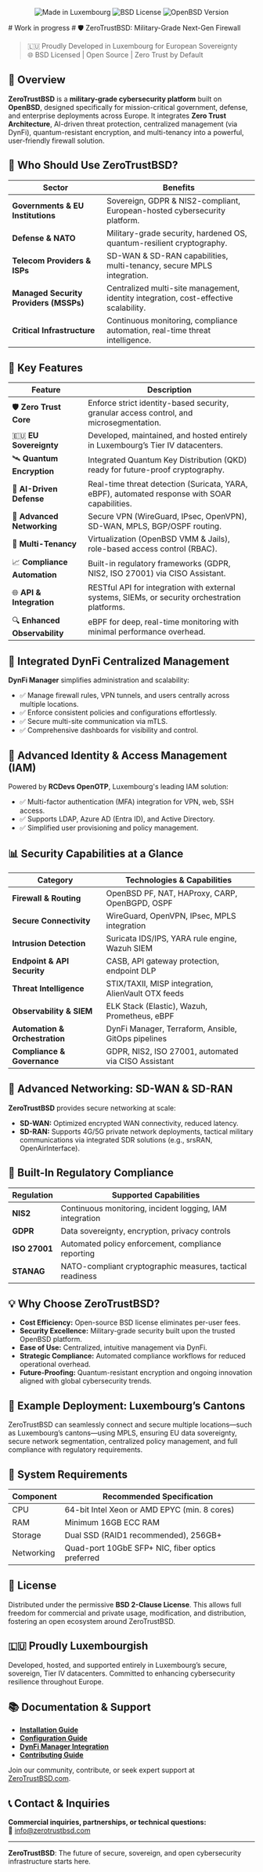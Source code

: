 <p align="center">
  <img src="https://img.shields.io/badge/🇱🇺-Made%20in%20Luxembourg-blue?style=flat-square" alt="Made in Luxembourg">
  <img src="https://img.shields.io/badge/License-BSD--2--Clause-green.svg?style=flat-square" alt="BSD License">
  <img src="https://img.shields.io/badge/OpenBSD-7.x-red.svg?style=flat-square" alt="OpenBSD Version">
</p>
# Work in progress 
# 🛡️ ZeroTrustBSD: Military-Grade Next-Gen Firewall

> 🇱🇺 Proudly Developed in Luxembourg for European Sovereignty  
> 🌐 BSD Licensed | Open Source | Zero Trust by Default

## 🌟 **Overview**

**ZeroTrustBSD** is a **military-grade cybersecurity platform** built on **OpenBSD**, designed specifically for mission-critical government, defense, and enterprise deployments across Europe. It integrates **Zero Trust Architecture**, AI-driven threat protection, centralized management (via DynFi), quantum-resistant encryption, and multi-tenancy into a powerful, user-friendly firewall solution.

## 🎯 **Who Should Use ZeroTrustBSD?**

| Sector                  | Benefits                                         |
|-------------------------|--------------------------------------------------|
| **Governments & EU Institutions** | Sovereign, GDPR & NIS2-compliant, European-hosted cybersecurity platform. |
| **Defense & NATO**                | Military-grade security, hardened OS, quantum-resilient cryptography. |
| **Telecom Providers & ISPs**      | SD-WAN & SD-RAN capabilities, multi-tenancy, secure MPLS integration. |
| **Managed Security Providers (MSSPs)** | Centralized multi-site management, identity integration, cost-effective scalability. |
| **Critical Infrastructure**       | Continuous monitoring, compliance automation, real-time threat intelligence. |

## 🔐 **Key Features**

| Feature                 | Description                                       |
|-------------------------|---------------------------------------------------|
| 🛡️ **Zero Trust Core**  | Enforce strict identity-based security, granular access control, and microsegmentation. |
| 🇪🇺 **EU Sovereignty**   | Developed, maintained, and hosted entirely in Luxembourg’s Tier IV datacenters. |
| 🛰️ **Quantum Encryption** | Integrated Quantum Key Distribution (QKD) ready for future-proof cryptography. |
| 🤖 **AI-Driven Defense** | Real-time threat detection (Suricata, YARA, eBPF), automated response with SOAR capabilities. |
| 📡 **Advanced Networking** | Secure VPN (WireGuard, IPsec, OpenVPN), SD-WAN, MPLS, BGP/OSPF routing. |
| 🧩 **Multi-Tenancy**     | Virtualization (OpenBSD VMM & Jails), role-based access control (RBAC). |
| 📈 **Compliance Automation** | Built-in regulatory frameworks (GDPR, NIS2, ISO 27001) via CISO Assistant. |
| 🌐 **API & Integration** | RESTful API for integration with external systems, SIEMs, or security orchestration platforms. |
| 🔍 **Enhanced Observability** | eBPF for deep, real-time monitoring with minimal performance overhead. |

## 🚀 **Integrated DynFi Centralized Management**

**DynFi Manager** simplifies administration and scalability:

- ✅ Manage firewall rules, VPN tunnels, and users centrally across multiple locations.
- ✅ Enforce consistent policies and configurations effortlessly.
- ✅ Secure multi-site communication via mTLS.
- ✅ Comprehensive dashboards for visibility and control.

## 🔑 **Advanced Identity & Access Management (IAM)**

Powered by **RCDevs OpenOTP**, Luxembourg's leading IAM solution:

- ✅ Multi-factor authentication (MFA) integration for VPN, web, SSH access.
- ✅ Supports LDAP, Azure AD (Entra ID), and Active Directory.
- ✅ Simplified user provisioning and policy management.

## 📊 **Security Capabilities at a Glance**

| Category              | Technologies & Capabilities                |
|-----------------------|--------------------------------------------|
| **Firewall & Routing**| OpenBSD PF, NAT, HAProxy, CARP, OpenBGPD, OSPF |
| **Secure Connectivity**| WireGuard, OpenVPN, IPsec, MPLS integration |
| **Intrusion Detection**| Suricata IDS/IPS, YARA rule engine, Wazuh SIEM |
| **Endpoint & API Security**| CASB, API gateway protection, endpoint DLP |
| **Threat Intelligence**| STIX/TAXII, MISP integration, AlienVault OTX feeds |
| **Observability & SIEM**| ELK Stack (Elastic), Wazuh, Prometheus, eBPF |
| **Automation & Orchestration**| DynFi Manager, Terraform, Ansible, GitOps pipelines |
| **Compliance & Governance**| GDPR, NIS2, ISO 27001, automated via CISO Assistant |

## 📡 **Advanced Networking: SD-WAN & SD-RAN**

**ZeroTrustBSD** provides secure networking at scale:

- **SD-WAN:** Optimized encrypted WAN connectivity, reduced latency.
- **SD-RAN:** Supports 4G/5G private network deployments, tactical military communications via integrated SDR solutions (e.g., srsRAN, OpenAirInterface).

## 🧾 **Built-In Regulatory Compliance**

| Regulation   | Supported Capabilities                                   |
|--------------|-----------------------------------------------------------|
| **NIS2**     | Continuous monitoring, incident logging, IAM integration |
| **GDPR**     | Data sovereignty, encryption, privacy controls           |
| **ISO 27001**| Automated policy enforcement, compliance reporting       |
| **STANAG**   | NATO-compliant cryptographic measures, tactical readiness|

## 💡 **Why Choose ZeroTrustBSD?**

- **Cost Efficiency:** Open-source BSD license eliminates per-user fees.
- **Security Excellence:** Military-grade security built upon the trusted OpenBSD platform.
- **Ease of Use:** Centralized, intuitive management via DynFi.
- **Strategic Compliance:** Automated compliance workflows for reduced operational overhead.
- **Future-Proofing:** Quantum-resistant encryption and ongoing innovation aligned with global cybersecurity trends.

## 📌 **Example Deployment: Luxembourg’s Cantons**

ZeroTrustBSD can seamlessly connect and secure multiple locations—such as Luxembourg’s cantons—using MPLS, ensuring EU data sovereignty, secure network segmentation, centralized policy management, and full compliance with regulatory requirements.

## 🚧 **System Requirements**

| Component    | Recommended Specification                            |
|--------------|-------------------------------------------------------|
| CPU          | 64-bit Intel Xeon or AMD EPYC (min. 8 cores)          |
| RAM          | Minimum 16GB ECC RAM                                  |
| Storage      | Dual SSD (RAID1 recommended), 256GB+                  |
| Networking   | Quad-port 10GbE SFP+ NIC, fiber optics preferred      |

## 📖 **License**

Distributed under the permissive **BSD 2-Clause License**. This allows full freedom for commercial and private usage, modification, and distribution, fostering an open ecosystem around ZeroTrustBSD.

## 🇱🇺 **Proudly Luxembourgish**

Developed, hosted, and supported entirely in Luxembourg’s secure, sovereign, Tier IV datacenters. Committed to enhancing cybersecurity resilience throughout Europe.

## 📚 **Documentation & Support**

- **[Installation Guide](docs/install.md)**  
- **[Configuration Guide](docs/configuration.md)**  
- **[DynFi Manager Integration](docs/dynfi.md)**  
- **[Contributing Guide](CONTRIBUTING.md)**  

Join our community, contribute, or seek expert support at [ZeroTrustBSD.com](https://www.zerotrustbsd.com).

## 📞 **Contact & Inquiries**

**Commercial inquiries, partnerships, or technical questions:**  
📧 [info@zerotrustbsd.com](mailto:info@zerotrustbsd.com)

---

**ZeroTrustBSD**: The future of secure, sovereign, and open cybersecurity infrastructure starts here.
